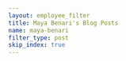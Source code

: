 ```yaml
---
layout: employee_filter
title: Maya Benari's Blog Posts
name: maya-benari
filter_type: post
skip_index: true
---
```

